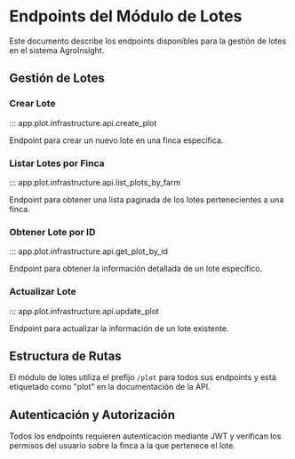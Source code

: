 # Endpoints del Módulo de Lotes

Este documento describe los endpoints disponibles para la gestión de lotes en el sistema AgroInsight.

## Gestión de Lotes

### Crear Lote

::: app.plot.infrastructure.api.create_plot

Endpoint para crear un nuevo lote en una finca específica.

### Listar Lotes por Finca

::: app.plot.infrastructure.api.list_plots_by_farm

Endpoint para obtener una lista paginada de los lotes pertenecientes a una finca.

### Obtener Lote por ID

::: app.plot.infrastructure.api.get_plot_by_id

Endpoint para obtener la información detallada de un lote específico.

### Actualizar Lote

::: app.plot.infrastructure.api.update_plot

Endpoint para actualizar la información de un lote existente.

## Estructura de Rutas

El módulo de lotes utiliza el prefijo `/plot` para todos sus endpoints y está etiquetado como "plot" en la documentación de la API.

## Autenticación y Autorización

Todos los endpoints requieren autenticación mediante JWT y verifican los permisos del usuario sobre la finca a la que pertenece el lote.
